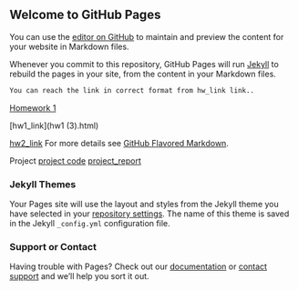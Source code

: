 ## Welcome to GitHub Pages

You can use the [editor on GitHub](https://github.com/BU-IE-582/fall-23-ilaydacelenkk/edit/main/index.md) to maintain and preview the content for your website in Markdown files.

Whenever you commit to this repository, GitHub Pages will run [Jekyll](https://jekyllrb.com/) to rebuild the pages in your site, from the content in your Markdown files.

```markdown
You can reach the link in correct format from hw_link link..
```
[Homework 1](https://github.com/BU-IE-582/fall-23-ktekeliie582/blob/main/hw1%20(3).html)

[hw1_link](hw1 (3).html)



[hw2_link](Untitled7.html)
For more details see [GitHub Flavored Markdown](https://guides.github.com/features/mastering-markdown/).


Project
[project code](IE_582_PROJECT_Kerem_Tekeli_2022702066-2.html)
[project_report](ie_582_report_kerem_tekeli_2022702066.pdf)
### Jekyll Themes

Your Pages site will use the layout and styles from the Jekyll theme you have selected in your [repository settings](https://github.com/BU-IE-582/fall-23-ilaydacelenkk/settings/pages). The name of this theme is saved in the Jekyll `_config.yml` configuration file.

### Support or Contact

Having trouble with Pages? Check out our [documentation](https://docs.github.com/categories/github-pages-basics/) or [contact support](https://support.github.com/contact) and we’ll help you sort it out.
